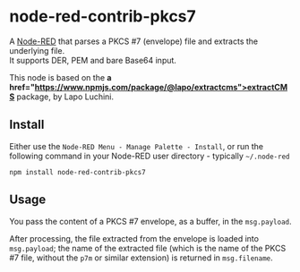 # node-red-contrib-pkcs7

A [Node-RED](http://nodered.org/) that parses a PKCS #7 (envelope) file and extracts the underlying file.  
It supports DER, PEM and bare Base64 input.

This node is based on the <b>a href="https://www.npmjs.com/package/@lapo/extractcms">extractCMS</a></b> package, by Lapo Luchini.

## Install

Either use the `Node-RED Menu - Manage Palette - Install`, or run the following command in your Node-RED user directory - typically `~/.node-red`

    npm install node-red-contrib-pkcs7

## Usage

You pass the content of a PKCS #7 envelope, as a buffer, in the `msg.payload`.

After processing, the file extracted from the envelope is loaded into `msg.payload`; the name of the extracted file (which is the name of the PKCS #7 file, without the `p7m` or similar extension) is returned in `msg.filename`.
